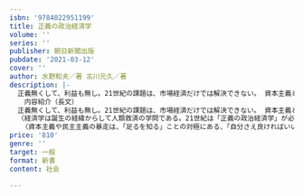 ```yaml
---
isbn: '9784022951199'
title: 正義の政治経済学
volume: ''
series: ''
publisher: 朝日新聞出版
pubdate: '2021-03-12'
cover: ''
author: 水野和夫／著 古川元久／著
description: |-
  正義無くして、利益も無し。21世紀の課題は、市場経済だけでは解決できない。 資本主義と民主主義を歴史から問い直す、経済学者と政治家の実践知！
  　内容紹介（長文）
  正義無くして、利益も無し。21世紀の課題は、市場経済だけでは解決できない。 資本主義と民主主義を歴史から問い直す、経済学者と政治家の実践知！
  〈経済学は誕生の経緯からして人類救済の学問である。21世紀は「正義の政治経済学」が必要となる〉――水野和夫
   〈資本主義や民主主義の暴走は、「足るを知る」ことの対極にある、「自分さえ良ければいい」という心持ちから生じるのではないか〉――古川元久
price: '810'
genre: ''
target: 一般
format: 新書
content: 社会

---
```

